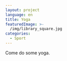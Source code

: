```yaml
---
layout: project
language: en
title: Yoga
featuredImage: >-
  /img/library_square.jpg
categories:
  - Sport
---
```

Come do some yoga.